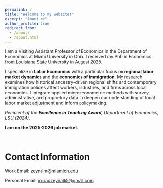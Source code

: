 ```yaml
---
permalink: /
title: "Welcome to my website!"
excerpt: "About me"
author_profile: true
redirect_from: 
  - /about/
  - /about.html
---
```


I am a Visiting Assistant Professor of Economics in the Department of Economics at Miami University in Ohio. I received my PhD in Economics from Louisiana State University in August 2025.

I specialize in **Labor Economics** with a particular focus on **regional labor market dynamics** and the **economics of immigration**. My research examines how historical ancestry-driven regional shifts and contemporary immigration policies affect workers, industries, and firms across local economies. I integrate applied microeconometric methods with survey, administrative, and proprietory data to deepen our understanding of local labor market adjustment and inform policymaking.

<em>Recipient of the <strong>Excellence in Teaching Award</strong>, Department of Economics, LSU (2024)</em>.

**I am on the 2025-2026 job market.**

<br> <!-- forces spacing between sections -->


Contact Information
======

Work Email: [zeynalm@miamioh.edu](mailto:zeynalm@miamioh.edu)

Personal Email: [muradzeynalli5@gmail.com](mailto:muradzeynalli5@gmail.com)
